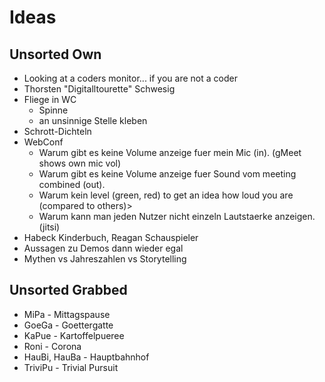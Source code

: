 # Ideas

## Unsorted Own
- Looking at a coders monitor... if you are not a coder
- Thorsten "Digitalltourette" Schwesig
- Fliege in WC
  - Spinne
  - an unsinnige Stelle kleben
- Schrott-Dichteln
- WebConf
  - Warum gibt es keine Volume anzeige fuer mein Mic (in). (gMeet shows own mic vol)
  - Warum gibt es keine Volume anzeige fuer Sound vom meeting combined (out).
  - Warum kein level (green, red) to get an idea how loud you are (compared to others)>
  - Warum kann man jeden Nutzer nicht einzeln Lautstaerke anzeigen. (jitsi)
- Habeck Kinderbuch, Reagan Schauspieler
- Aussagen zu Demos dann wieder egal
- Mythen vs Jahreszahlen vs Storytelling

## Unsorted Grabbed
- MiPa - Mittagspause
- GoeGa - Goettergatte
- KaPue - Kartoffelpueree
- Roni - Corona
- HauBi, HauBa - Hauptbahnhof
- TriviPu - Trivial Pursuit
